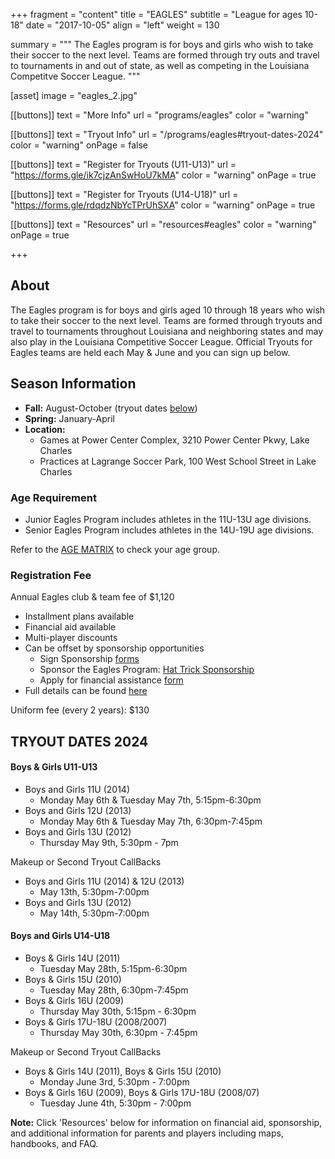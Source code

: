 +++
fragment = "content"
title = "EAGLES"
subtitle = "League for ages 10-18"
date = "2017-10-05"
align = "left"
weight = 130

summary = """
The Eagles program is for boys and girls who wish to take their soccer to the next level. Teams are formed through try outs and travel to tournaments in and out of state, as well as competing in the Louisiana Competitve Soccer League.
"""

[asset]
  image = "eagles_2.jpg"

[[buttons]]
  text = "More Info"
  url = "programs/eagles"
  color = "warning"

[[buttons]]
  text = "Tryout Info"
  url = "/programs/eagles#tryout-dates-2024"
  color = "warning"
  onPage = false

[[buttons]]
  text = "Register for Tryouts (U11-U13)"
  url = "https://forms.gle/ik7cjzAnSwHoU7kMA"
  color = "warning"
  onPage = true

[[buttons]]
  text = "Register for Tryouts (U14-U18)"
  url = "https://forms.gle/rdqdzNbYcTPrUhSXA"
  color = "warning"
  onPage = true

[[buttons]]
  text = "Resources"
  url = "resources#eagles"
  color = "warning"
  onPage = true

+++

## About

The Eagles program is for boys and girls aged 10 through 18 years who wish to take their soccer to the next level. Teams are formed through tryouts and travel to tournaments throughout Louisiana and neighboring states and may also play in the Louisiana Competitive Soccer League. Official Tryouts for Eagles teams are held each May & June and you can sign up below. 

## Season Information

- **Fall:** August-October (tryout dates [below](#tryout-dates-2024))
- **Spring:** January-April
- **Location:** 
  - Games at Power Center Complex, 3210 Power Center Pkwy, Lake Charles
  - Practices at Lagrange Soccer Park, 100 West School Street in Lake Charles

### Age Requirement

- Junior Eagles Program includes athletes in the 11U-13U age divisions.
- Senior Eagles Program includes athletes in the 14U-19U age divisions.

Refer to the [AGE MATRIX](/files/age-matrix.pdf) to check your age group.


### Registration Fee

Annual Eagles club & team fee of $1,120
  - Installment plans available
  - Financial aid available
  - Multi-player discounts
  - Can be offset by sponsorship opportunities
    - Sign Sponsorship [forms](/files/eagles-sponsor-signs-form.pdf)
    - Sponsor the Eagles Program: [Hat Trick Sponsorship](/files/eagles-hat-trick-sponsorship.pdf)
    - Apply for financial assistance [form](/files/eagles-academy-financial-aid-form.pdf)
  - Full details can be found [here](/files/eagles-fee-information.pdf)

Uniform fee (every 2 years): $130

## TRYOUT DATES 2024

#### Boys & Girls U11-U13

  - Boys and Girls 11U (2014) 
    - Monday May 6th & Tuesday May 7th, 5:15pm-6:30pm
  - Boys and Girls 12U (2013) 
    - Monday May 6th & Tuesday May 7th, 6:30pm-7:45pm
  - Boys and Girls 13U (2012) 
    - Thursday May 9th, 5:30pm - 7pm

Makeup or Second Tryout CallBacks
  - Boys and Girls 11U (2014) & 12U (2013)
    - May 13th, 5:30pm-7:00pm
  - Boys and Girls 13U (2012)
    - May 14th, 5:30pm-7:00pm

#### Boys and Girls U14-U18

  - Boys & Girls 14U (2011) 
    - Tuesday May 28th, 5:15pm-6:30pm
  - Boys & Girls 15U (2010) 
    - Tuesday May 28th, 6:30pm-7:45pm
  - Boys & Girls 16U (2009) 
    - Thursday May 30th, 5:15pm - 6:30pm
  - Boys & Girls 17U-18U (2008/2007) 
    - Thursday May 30th, 6:30pm - 7:45pm

Makeup or Second Tryout CallBacks
  - Boys & Girls 14U (2011), Boys & Girls 15U (2010) 
    - Monday June 3rd, 5:30pm - 7:00pm
  - Boys & Girls 16U (2009),  Boys & Girls 17U-18U (2008/07) 
    - Tuesday June 4th, 5:30pm - 7:00pm

**Note:** Click 'Resources' below for information on financial aid, sponsorship, and additional information for parents and players including maps, handbooks, and FAQ.